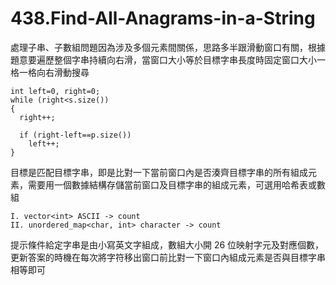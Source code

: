 # 438.Find-All-Anagrams-in-a-String

處理子串、子數組問題因為涉及多個元素間關係，思路多半跟滑動窗口有關，根據題意要遍歷整個字串持續向右滑，當窗口大小等於目標字串長度時固定窗口大小一格一格向右滑動搜尋

```
int left=0, right=0;
while (right<s.size())
{
  right++;

  if (right-left==p.size())
    left++;
}
```

目標是匹配目標字串，即是比對一下當前窗口內是否湊齊目標字串的所有組成元素，需要用一個數據結構存儲當前窗口及目標字串的組成元素，可選用哈希表或數組

```
I. vector<int> ASCII -> count
II. unordered_map<char, int> character -> count
```

提示條件給定字串是由小寫英文字組成，數組大小開 26 位映射字元及對應個數，更新答案的時機在每次將字符移出窗口前比對一下窗口內組成元素是否與目標字串相等即可

